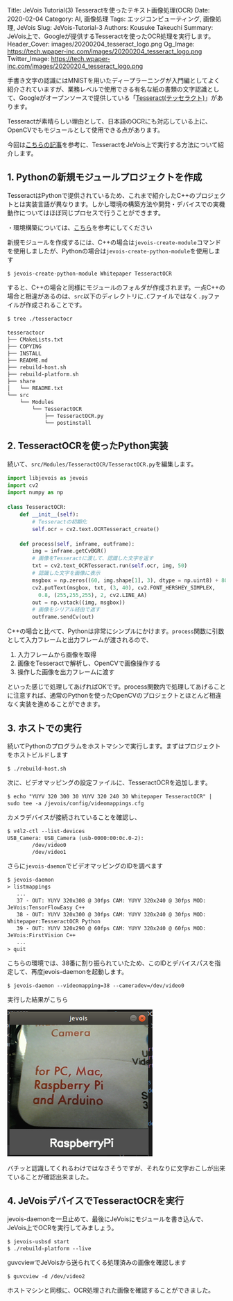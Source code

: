 Title: JeVois Tutorial(3) Tesseractを使ったテキスト画像処理(OCR)
Date: 2020-02-04
Category: AI, 画像処理
Tags: エッジコンピューティング, 画像処理, JeVois
Slug: JeVois-Tutorial-3
Authors: Kousuke Takeuchi
Summary: JeVois上で、Googleが提供するTesseractを使ったOCR処理を実行します。
Header_Cover: images/20200204_tesseract_logo.png
Og_Image: https://tech.wpaper-inc.com/images/20200204_tesseract_logo.png
Twitter_Image: https://tech.wpaper-inc.com/images/20200204_tesseract_logo.png

手書き文字の認識にはMNISTを用いたディープラーニングが入門編としてよく紹介されていますが、業務レベルで使用できる有名な紙の書類の文字認識として、Googleがオープンソースで提供している「[Tesseract(テッセラクト)](https://tesseract-ocr.github.io/)」があります。

Tesseractが素晴らしい理由として、日本語のOCRにも対応している上に、OpenCVでもモジュールとして使用できる点があります。

今回は[こちらの記事](http://jevois.org/tutorials/ProgrammerInvOCR.html)を参考に、TesseractをJeVois上で実行する方法について紹介します。

## 1. Pythonの新規モジュールプロジェクトを作成

TesseractはPythonで提供されているため、これまで紹介したC++のプロジェクトとは実装言語が異なります。しかし環境の構築方法や開発・デバイスでの実機動作についてはほぼ同じプロセスで行うことができます。

・環境構築については、[こちら](20200106_Ubuntu18.04でJeVois開発環境作成と、サンプルコードをコマンドラインから実行)を参考にしてください

新規モジュールを作成するには、C++の場合は`jevois-create-module`コマンドを使用しましたが、Pythonの場合は`jevois-create-python-module`を使用します

```shell
$ jevois-create-python-module Whitepaper TesseractOCR
```

すると、C++の場合と同様にモジュールのフォルダが作成されます。一点C++の場合と相違があるのは、`src`以下のディレクトリに`.C`ファイルではなく`.py`ファイルが作成されることです。

```shell
$ tree ./tesseractocr

tesseractocr
├── CMakeLists.txt
├── COPYING
├── INSTALL
├── README.md
├── rebuild-host.sh
├── rebuild-platform.sh
├── share
│   └── README.txt
└── src
    └── Modules
        └── TesseractOCR
            ├── TesseractOCR.py
            └── postinstall
```

## 2. TesseractOCRを使ったPython実装

続いて、`src/Modules/TesseractOCR/TesseractOCR.py`を編集します。

```python
import libjevois as jevois
import cv2
import numpy as np

class TesseractOCR:
    def __init__(self):
        # Tesseractの初期化
        self.ocr = cv2.text.OCRTesseract_create()
        
    def process(self, inframe, outframe):
        img = inframe.getCvBGR()
        # 画像をTesseractに渡して、認識した文字を返す
        txt = cv2.text_OCRTesseract.run(self.ocr, img, 50)
        # 認識した文字を画像に表示
        msgbox = np.zeros((60, img.shape[1], 3), dtype = np.uint8) + 80
        cv2.putText(msgbox, txt, (3, 40), cv2.FONT_HERSHEY_SIMPLEX,
          0.8, (255,255,255), 2, cv2.LINE_AA)
        out = np.vstack((img, msgbox))
        # 画像をシリアル経由で返す
        outframe.sendCv(out)
```

C++の場合と比べて、Pythonは非常にシンプルにかけます。`process`関数に引数として入力フレームと出力フレームが渡されるので、

1. 入力フレームから画像を取得
2. 画像をTesseractで解析し、OpenCVで画像操作する
3. 操作した画像を出力フレームに渡す

といった感じで処理してあげればOKです。process関数内で処理してあげることに注意すれば、通常のPythonを使ったOpenCVのプロジェクトとほとんど相違なく実装を進めることができます。

## 3. ホストでの実行

続いてPythonのプログラムをホストマシンで実行します。まずはプロジェクトをホストビルドします

```shell
$ ./rebuild-host.sh 
```

次に、ビデオマッピングの設定ファイルに、TesseractOCRを追加します。

```shell
$ echo "YUYV 320 300 30 YUYV 320 240 30 Whitepaper TesseractOCR" | sudo tee -a /jevois/config/videomappings.cfg
```

カメラデバイスが接続されていることを確認し、

```shell
$ v4l2-ctl --list-devices
USB_Camera: USB_Camera (usb-0000:00:0c.0-2):
        /dev/video0
        /dev/video1
```

さらに`jevois-daemon`でビデオマッピングのIDを調べます

```shell
$ jevois-daemon
> listmappings
   ...
   37 - OUT: YUYV 320x308 @ 30fps CAM: YUYV 320x240 @ 30fps MOD: JeVois:TensorFlowEasy C++
   38 - OUT: YUYV 320x300 @ 30fps CAM: YUYV 320x240 @ 30fps MOD: Whitepaper:TesseractOCR Python
   39 - OUT: YUYV 320x290 @ 60fps CAM: YUYV 320x240 @ 60fps MOD: JeVois:FirstVision C++
   ...
> quit
```

こちらの環境では、38番に割り振られていたため、このIDとデバイスパスを指定して、再度jevois-daemonを起動します。

```shell
$ jevois-daemon --videomapping=38 --cameradev=/dev/video0
```

実行した結果がこちら

![20200204_tesseractocr-host](images/20200204_tesseractocr-host.png)

バチッと認識してくれるわけではなさそうですが、それなりに文字おこしが出来ていることが確認出来ました。

## 4. JeVoisデバイスでTesseractOCRを実行

jevois-daemonを一旦止めて、最後にJeVoisにモジュールを書き込んで、JeVois上でOCRを実行してみましょう。

```shell
$ jevois-usbsd start
$ ./rebuild-platform --live
```

guvcviewでJeVoisから送られてくる処理済みの画像を確認します

```shell
$ guvcview -d /dev/video2
```

ホストマシンと同様に、OCR処理された画像を確認することができました。